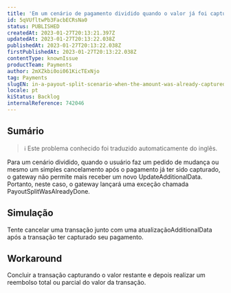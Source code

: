 ```yaml
---
title: 'Em um cenário de pagamento dividido quando o valor já foi capturado, a porta de entrada não permite mais um pedido de cancelamento'
id: 5qVUfltwPb3FacbECRsNa0
status: PUBLISHED
createdAt: 2023-01-27T20:13:21.397Z
updatedAt: 2023-01-27T20:13:22.038Z
publishedAt: 2023-01-27T20:13:22.038Z
firstPublishedAt: 2023-01-27T20:13:22.038Z
contentType: knownIssue
productTeam: Payments
author: 2mXZkbi0oi061KicTExNjo
tag: Payments
slugEN: in-a-payout-split-scenario-when-the-amount-was-already-captured-the-gateway-no-longer-allows-a-cancellation-request
locale: pt
kiStatus: Backlog
internalReference: 742046
---
```


## Sumário

>ℹ️ Este problema conhecido foi traduzido automaticamente do inglês.


Para um cenário dividido, quando o usuário faz um pedido de mudança ou mesmo um simples cancelamento após o pagamento já ter sido capturado, o gateway não permite mais receber um novo UpdateAdditionalData.
Portanto, neste caso, o gateway lançará uma exceção chamada PayoutSplitWasAlreadyDone.


##

## Simulação


Tente cancelar uma transação junto com uma atualizaçãoAdditionalData após a transação ter capturado seu pagamento.


##

## Workaround


Concluir a transação capturando o valor restante e depois realizar um reembolso total ou parcial do valor da transação.






